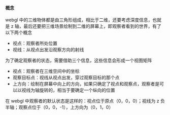 #### 概念

webgl 中的三维物体都是由三角形组成，相比于二维，还要考虑深度信息，也就是 z 轴，最后还要把三维场景绘制到二维的屏幕上，即观察者看到的世界，有了以下两个概念

- 视点：观察者所处位置
- 视线：从视点出发沿观察方向的射线

为了确定观察者的状态，需要借助三个信息，这些信息会形成一个视图矩阵

- 视点：观察者在三维空间中的坐标
- 观察目标点：视线从视点出发，穿过观察目标的那个点
- 上方向：绘制在屏幕中向上的方向，如果只确定了视点和观察点，观察者是可以以视线为轴旋转的，相当于要确定一个纵向的位置

在 webgl 中观察者的默认状态是这样的：视点位于原点（0，0，0）；视线为 z 负半轴；观察点位于（0，0，-1），上方向为（0，1，0）
